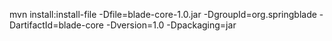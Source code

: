 mvn install:install-file -Dfile=blade-core-1.0.jar -DgroupId=org.springblade -DartifactId=blade-core -Dversion=1.0 -Dpackaging=jar